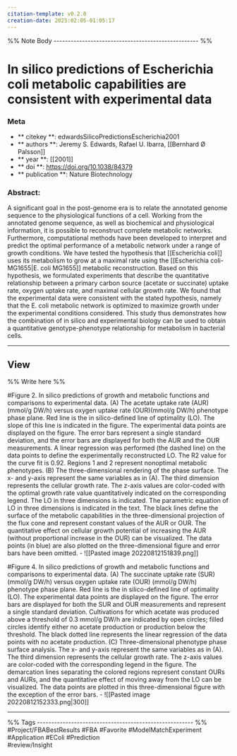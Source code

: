 ```yaml
---
citation-template: v0.2.0
creation-date: 2025:02:05-01:05:17
---
```


%% Note Body --------------------------------------------------- %%
# In silico predictions of Escherichia coli metabolic capabilities are consistent with experimental data

### Meta
- ** citekey **: edwardsSilicoPredictionsEscherichia2001
- ** authors **: Jeremy S. Edwards, Rafael U. Ibarra, [[Bernhard Ø Palsson]]
- ** year **: [[2001]]
- ** doi **: https://doi.org/10.1038/84379
- ** publication **: Nature Biotechnology


### Abstract:
A significant goal in the post-genome era is to relate the annotated genome sequence to the physiological functions of a cell. Working from the annotated genome sequence, as well as biochemical and physiological information, it is possible to reconstruct complete metabolic networks. Furthermore, computational methods have been developed to interpret and predict the optimal performance of a metabolic network under a range of growth conditions. We have tested the hypothesis that [[Escherichia coli]] uses its metabolism to grow at a maximal rate using the [[Escherichia coli-MG1655|E. coli MG1655]] metabolic reconstruction. Based on this hypothesis, we formulated experiments that describe the quantitative relationship between a primary carbon source (acetate or succinate) uptake rate, oxygen uptake rate, and maximal cellular growth rate. We found that the experimental data were consistent with the stated hypothesis, namely that the E. coli metabolic network is optimized to maximize growth under the experimental conditions considered. This study thus demonstrates how the combination of in silico and experimental biology can be used to obtain a quantitative genotype-phenotype relationship for metabolism in bacterial cells.



___

## View

%% Write here %%



#Figure 2. In silico predictions of growth and metabolic functions and comparisons to experimental data. (A) The acetate uptake rate (AUR) (mmol/g DW/h) versus oxygen uptake rate (OUR)(mmol/g DW/h) phenotype phase plane. Red line is the in silico-defined line of optimality (LO). The slope of this line is indicated in the figure. The experimental data points are displayed on the figure. The error bars represent a single standard deviation, and the error bars are displayed for both the AUR and the OUR measurements. A linear regression was performed (the dashed line) on the data points to define the experimentally reconstructed LO. The R2 value for the curve fit is 0.92. Regions 1 and 2 represent nonoptimal metabolic phenotypes. (B) The three-dimensional rendering of the phase surface. The x- and y-axis represent the same variables as in (A). The third dimension represents the cellular growth rate. The z-axis values are color-coded with the optimal growth rate value quantitatively indicated on the corresponding legend. The LO in three dimensions is indicated. The parametric equation of LO in three dimensions is indicated in the text. The black lines define the surface of the metabolic capabilities in the three-dimensional projection of the flux cone and represent constant values of the AUR or OUR. The quantitative effect on cellular growth potential of increasing the AUR (without proportional increase in the OUR) can be visualized. The data points (in blue) are also plotted on the three-dimensional figure and error bars have been omitted.
	- ![[Pasted image 20220812151839.png]]

#Figure 4. In silico predictions of growth and metabolic functions and comparisons to experimental data. (A) The succinate uptake rate (SUR) (mmol/g DW/h) versus oxygen uptake rate (OUR) (mmol/g DW/h) phenotype phase plane. Red line is the in silico-defined line of optimality (LO). The experimental data points are displayed on the figure. The error bars are displayed for both the SUR and OUR measurements and represent a single standard deviation. Cultivations for which acetate was produced above a threshold of 0.3 mmol/g DW/h are indicated by open circles; filled circles identify either no acetate production or production below the threshold. The black dotted line represents the linear regression of the data points with no acetate production. (C) Three-dimensional phenotype phase surface analysis. The x- and y-axis represent the same variables as in (A). The third dimension represents the cellular growth rate. The z-axis values are color-coded with the corresponding legend in the figure. The demarcation lines separating the colored regions represent constant OURs and AURs, and the quantitative effect of moving away from the LO can be visualized. The data points are plotted in this three-dimensional figure with the exception of the error bars.
	- ![[Pasted image 20220812152333.png|300]]


___
%% Tags  ------------------------------------------------------- %%
#Project/FBABestResults 
#FBA
#Favorite 
#ModelMatchExperiment
#Application 
#EColi 
#Prediction\
#review/Insight 